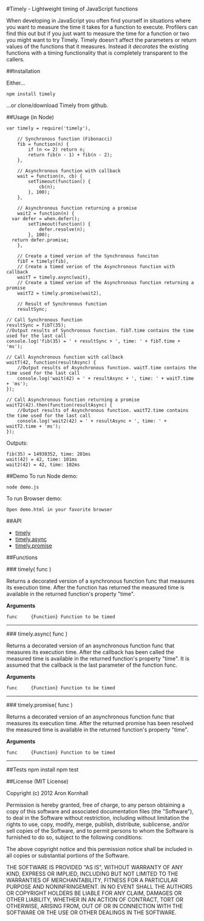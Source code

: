 #Timely - Lightweight timing of JavaScript functions

When developing in JavaScript you often find yourself in situations where you want to measure the time it takes for a function to execute. Profilers can find this out but if you just want to measure the time for a function or two you might want to try Timely. Timely doesn't affect the parameters or return values of the functions that it measures. Instead it *decorates*  the existing functions with a timing functionality that is completely transparent to the callers.

##Installation

Either...

	npm install timely

...or clone/download Timely from github.

##Usage (in Node)

	var timely = require('timely'),

		// Synchronous function (Fibonacci)
		fib = function(n) {
			if (n <= 2) return n;
			return fib(n - 1) + fib(n - 2);
		},

		// Asynchronous function with callback
		wait = function(n, cb) {
			setTimeout(function() {
				cb(n);
			}, 100);
		},

		// Asynchronous function returning a promise
		wait2 = function(n) {
      var defer = when.defer();
			setTimeout(function() {
				defer.resolve(n);
			}, 100);
      return defer.promise;
		},

		// Create a timed verion of the Synchronous funciton
		fibT = timely(fib),
		// Create a timed verion of the Asynchronous function with callback
		waitT = timely.async(wait),
		// Create a timed verion of the Asynchronous function returning a promise
		waitT2 = timely.promise(wait2),
		
		// Result of Synchronous function
		resultSync;

	// Call Synchronous function
	resultSync = fibT(35);
	//Output results of Synchronous function. fibT.time contains the time used for the last call
	console.log('fib(35) = ' + resultSync + ', time: ' + fibT.time + 'ms');

	// Call Asynchronous function with callback
	waitT(42, function(resultAsync) {
		//Output results of Asynchronous function. waitT.time contains the time used for the last call
		console.log('wait(42) = ' + resultAsync + ', time: ' + waitT.time + 'ms');
	});

	// Call Asynchronous function returning a promise
	waitT2(42).then(function(resultAsync) {
		//Output results of Asynchronous function. waitT2.time contains the time used for the last call
		console.log('wait2(42) = ' + resultAsync + ', time: ' + waitT2.time + 'ms');
	});

Outputs:

	fib(35) = 14930352, time: 201ms
	wait(42) = 42, time: 101ms
	wait2(42) = 42, time: 102ms

##Demo
To run Node demo:

    node demo.js
    
To run Browser demo:

    Open demo.html in your favorite browser

##API
* [timely](#timely)
* [timely.async](#timely.async)
* [timely.promise](#timely.promise)

##Functions

<a name="timely"/>
### timely( func )
  
Returns a decorated version of a synchronous function func that measures its execution time. After the function has returned the measured time is available in the returned function's property "time".

__Arguments__

    func     {Function} Function to be timed

---------------------------------------

<a name="timely.async"/>
### timely.async( func )
  
Returns a decorated version of an asynchronous function func that measures its execution time. After the callback has been called the measured time is available in the returned function's property "time". It is assumed that the callback is the last parameter of the function func.

__Arguments__

    func     {Function} Function to be timed

---------------------------------------

<a name="timely.promise"/>
### timely.promise( func )
  
Returns a decorated version of an asynchronous function func that measures its execution time. After the returned promise has been resolved the measured time is available in the returned function's property "time".

__Arguments__

    func     {Function} Function to be timed

---------------------------------------

##Tests
     npm install
     npm test
     
##License 
(MIT License)

Copyright (c) 2012 Aron Kornhall

Permission is hereby granted, free of charge, to any person obtaining a copy of this software and associated documentation files (the "Software"), to deal in the Software without restriction, including without limitation the rights to use, copy, modify, merge, publish, distribute, sublicense, and/or sell copies of the Software, and to permit persons to whom the Software is furnished to do so, subject to the following conditions:

The above copyright notice and this permission notice shall be included in all copies or substantial portions of the Software.

THE SOFTWARE IS PROVIDED "AS IS", WITHOUT WARRANTY OF ANY KIND, EXPRESS OR IMPLIED, INCLUDING BUT NOT LIMITED TO THE WARRANTIES OF MERCHANTABILITY, FITNESS FOR A PARTICULAR PURPOSE AND NONINFRINGEMENT. IN NO EVENT SHALL THE AUTHORS OR COPYRIGHT HOLDERS BE LIABLE FOR ANY CLAIM, DAMAGES OR OTHER LIABILITY, WHETHER IN AN ACTION OF CONTRACT, TORT OR OTHERWISE, ARISING FROM, OUT OF OR IN CONNECTION WITH THE SOFTWARE OR THE USE OR OTHER DEALINGS IN THE SOFTWARE.

